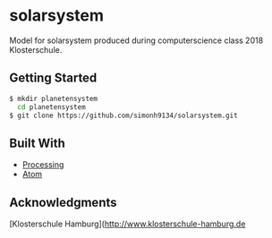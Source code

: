# solarsystem

Model for solarsystem produced during computerscience class 2018 Klosterschule.

## Getting Started
```sh
$ mkdir planetensystem
  cd planetensystem
$ git clone https://github.com/simonh9134/solarsystem.git
```

## Built With

* [Processing](https://processing.org/)
* [Atom](https://atom.io/)

## Acknowledgments
[Klosterschule Hamburg](http://www.klosterschule-hamburg.de
